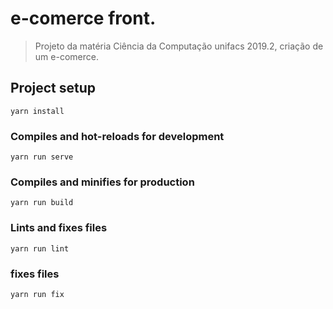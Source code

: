# e-comerce front.
> Projeto da matéria Ciência da Computação unifacs 2019.2, criação de um e-comerce.

## Project setup
```
yarn install
```

### Compiles and hot-reloads for development
```
yarn run serve
```

### Compiles and minifies for production
```
yarn run build
```

### Lints and fixes files
```
yarn run lint
```

### fixes files
```
yarn run fix
```
